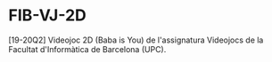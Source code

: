 # FIB-VJ-2D
 [19-20Q2] Videojoc 2D (Baba is You) de l'assignatura Videojocs de la Facultat d'Informàtica de Barcelona (UPC).
